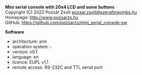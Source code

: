 **Mini serial console with 20x4 LCD and some buttons**  
Copyright (C) 2022 Pozsár Zsolt <pozsar.zsolt@szerafingomba.hu>  
Homepage: <http://www.pozsarzs.hu>  
GitHub: <https://github.com/pozsarzs/mini_serial_console-sw>

**Software**

 - architecture:       arm
 - operation system:   -
 - version:            v0.1
 - language:           en
 - licence:            EUPL v1.1
 - remote access:      RS-232C and TTL serial port
